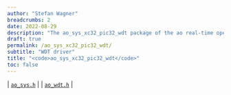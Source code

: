 ```yaml
---
author: "Stefan Wagner"
breadcrumbs: 2
date: 2022-08-29
description: "The ao_sys_xc32_pic32_wdt package of the ao real-time operating system."
draft: true
permalink: /ao_sys_xc32_pic32_wdt/ 
subtitle: "WDT driver"
title: "<code>ao_sys_xc32_pic32_wdt</code>"
toc: false
---
```


| [`ao_sys.h`](ao_sys.h.md) |
| [`ao_wdt.h`](ao_wdt.h.md) |
